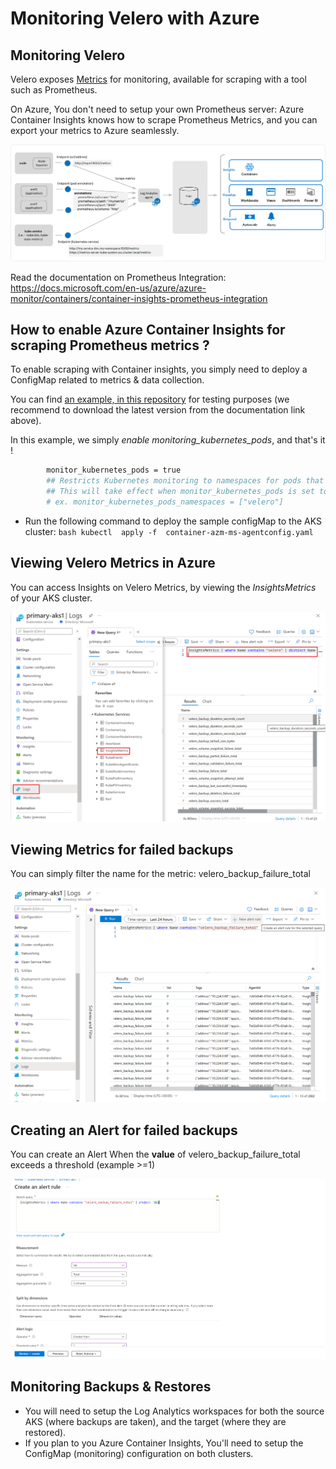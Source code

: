 # Monitoring Velero with Azure 

## Monitoring Velero

Velero exposes [Metrics](https://github.com/vmware-tanzu/velero/blob/main/pkg/metrics/metrics.go) for monitoring, available for scraping with a tool such as Prometheus.


On Azure, You don't need to setup your own Prometheus server: Azure Container Insights knows how to scrape Prometheus Metrics, and you can export your metrics to Azure seamlessly.

![azure-container-insights-prometheus](../media/monitoring-kubernetes-architecture.png)

Read the documentation on Prometheus Integration: 
https://docs.microsoft.com/en-us/azure/azure-monitor/containers/container-insights-prometheus-integration




## How to enable Azure Container Insights for scraping Prometheus metrics ?

To enable scraping with Container insights, you simply need to deploy a ConfigMap related to metrics & data collection.


You can find [an example, in this repository](./container-azm-ms-agentconfig.yaml) for testing purposes (we recommend to download the latest version from the documentation link above).

In this example, we simply *enable monitoring_kubernetes_pods*, and that's it !
```bash
        monitor_kubernetes_pods = true
        ## Restricts Kubernetes monitoring to namespaces for pods that have annotations set and are scraped using the monitor_kubernetes_pods setting.
        ## This will take effect when monitor_kubernetes_pods is set to true
        # ex. monitor_kubernetes_pods_namespaces = ["velero"]
```

   - Run the following command to deploy the sample configMap to the AKS cluster: 
    ```bash
    kubectl  apply -f  container-azm-ms-agentconfig.yaml
    ```

## Viewing  Velero Metrics in Azure

You can access Insights on Velero Metrics, by viewing the *InsightsMetrics* of your AKS cluster.


![list_velero_metrics_azure](../media/list_velero_metrics_azure.png)




## Viewing Metrics for failed backups

You can simply filter the name for the metric: velero_backup_failure_total


![list_velero_metrics_azure](../media/backup_failure_velero_metrics_azure.png)




## Creating an Alert for failed backups

You can create an Alert When the **value** of velero_backup_failure_total exceeds a threshold (example >=1)


![list_velero_metrics_azure](../media/backup_alert_rule.png)




## Monitoring Backups & Restores

- You will need to setup the Log Analytics workspaces for both the source AKS (where backups are taken), and the target (where they are restored).
- If you plan to you Azure Container Insights, You'll need to setup the ConfigMap (monitoring) configuration on both clusters.
